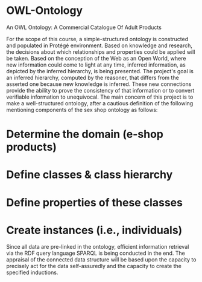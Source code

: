 # OWL-Ontology
An OWL Ontology: A Commercial  Catalogue Of Adult Products

For the scope of this course, a simple-structured ontology is constructed and populated in Protégé environment. Based on knowledge and research, the decisions about which relationships and 
properties could be applied will be taken. Based on the conception of the Web as an Open World, where new information could come to light at any time, inferred information, as depicted by the 
inferred hierarchy, is being presented. The project's goal is an inferred hierarchy, computed by the reasoner, that differs from the asserted one because new knowledge is inferred. These new 
connections provide the ability to prove the consistency of that information or to convert verifiable information to unequivocal. The main concern of this project is to make a well-structured ontology, 
after a cautious definition of the following mentioning components of the sex shop ontology as follows:
# Determine the domain (e-shop products)
# Define classes & class hierarchy
# Define properties of these classes
# Create instances (i.e., individuals)
Since all data are pre-linked in the ontology, efficient information retrieval via the RDF query language SPARQL is being conducted in the end. The appraisal of the connected data structure 
will be based upon the capacity to precisely act for the data self-assuredly and the capacity to create the specified inductions.
